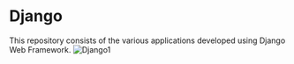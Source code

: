 # Django
This repository consists of the various applications developed using Django Web Framework.
![Django1](https://user-images.githubusercontent.com/53008719/109607638-8d1bb180-7b4e-11eb-9aaa-83fbb7ba6969.png)
